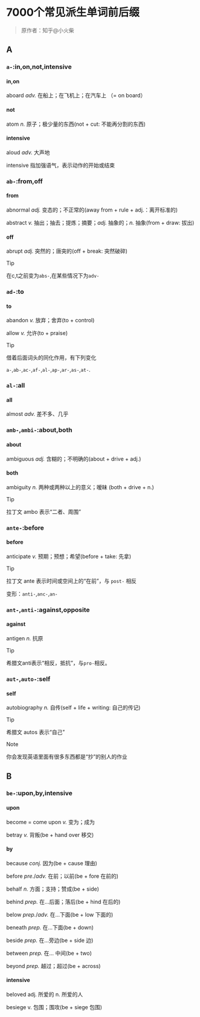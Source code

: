 # 7000个常见派生单词前后缀

> 原作者：知乎@小火柴

## **A**

### `a-`:in,on,not,intensive

<!-- tabs:start -->

#### **in,on**

aboard *adv.* 在船上；在飞机上；在汽车上 （= on board）

#### **not**

atom *n.* 原子；极少量的东西(not + cut: 不能再分割的东西)

#### **intensive**

aloud *adv.* 大声地

intensive 指加强语气，表示动作的开始或结束

<!-- tabs:end -->

### `ab-`:from,off

<!-- tabs:start -->

#### **from**

abnormal *adj.* 变态的；不正常的(away from + rule + adj.：离开标准的)

abstract *v.* 抽出；抽去；提炼；摘要；*adj.* 抽象的；*n.* 抽象(from + draw: 拔出)

#### **off**

abrupt *adj.* 突然的；唐突的(off + break: 突然破碎)

<!-- tabs:end -->

> [!TIP]
> 在c,t之前变为`abs-`,在某些情况下为`adv-`

### `ad-`:to

<!-- tabs:start -->

#### **to**

abandon *v.* 放弃；舍弃(to + control)

allow *v.* 允许(to + praise)

<!-- tabs:end -->

> [!TIP]
> 借着后面词头的同化作用，有下列变化 
>
> `a-`,`ab-`,`ac-`,`af-`,`al-`,`ap-`,`ar-`,`as-`,`at-`.

### `al-`:all

<!-- tabs:start -->

#### **all**

almost *adv.* 差不多、几乎

<!-- tabs:end -->

### `amb-`,`ambi-`:about,both

<!-- tabs:start -->

#### **about**
ambiguous *adj.* 含糊的；不明确的(about + drive + adj.)
#### **both**
ambiguity *n.* 两种或两种以上的意义；暧昧 (both + drive + n.)

<!-- tabs:end -->

> [!TIP]
> 拉丁文 ambo 表示“二者、周围”

### `ante-`:before

<!-- tabs:start -->

#### **before**

anticipate *v.* 预期；预想；希望(before + take: 先拿)

<!-- tabs:end -->

> [!TIP]
> 拉丁文 ante 表示时间或空间上的“在前”，与 `post-` 相反
> 
> 变形：`anti-`,`anc-`,`an-`

### `ant-`,`anti-`:against,opposite

<!-- tabs:start -->

#### **against**

antigen *n.* 抗原

<!-- tabs:end -->

> [!TIP]
> 希腊文anti表示“相反，抵抗”，与`pro-`相反。

### `aut-`,`auto-`:self

<!-- tabs:start -->
#### **self**

autobiography *n.* 自传(self + life + writing: 自己的传记)

<!-- tabs:end -->

> [!TIP]
> 希腊文 autos 表示“自己”

<!-- chat:start -->

> [!NOTE]
>
> 你会发现英语里面有很多东西都是“抄”的别人的作业 

## **B**

### `be-`:upon,by,intensive

<!-- tabs:start -->

#### **upon**

become = come upon *v.* 变为；成为

betray *v.* 背叛(be + hand over 移交)

#### **by**

because *conj.* 因为(be + cause 理由)

before *pre*./*adv.* 在前；以前(be + fore 在前的)

behalf *n.* 方面；支持；赞成(be + side)

behind *prep.* 在...后面；落后(be + hind 在后的)

below *prep.*/*adv.* 在...下面(be + low 下面的)

beneath *prep.* 在...下面(be + down)

beside *prep.* 在...旁边(be + side 边)

between *prep.* 在... 中间(be + two)

beyond *prep.* 越过；超过(be + across)

#### **intensive**
beloved adj. 所爱的 n. 所爱的人

besiege v. 包围；围攻(be + siege 包围)

<!-- tabs:end -->

